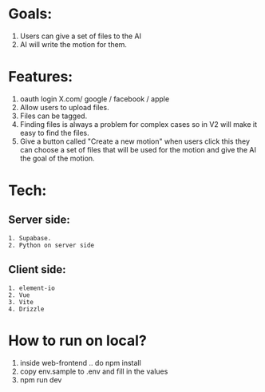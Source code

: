 # Goals:
1. Users can give a set of files to the AI
2. AI will write the motion for them.

# Features:
1. oauth login X.com/ google / facebook / apple
2. Allow users to upload files.
3. Files can be tagged.
4. Finding files is always a problem for complex cases so in V2 will make it easy to find the files.
5. Give a button called "Create a new motion" when users click this they can choose a set of files that will be used for the motion and give the AI the goal of the motion.

# Tech:
## Server side:
    1. Supabase.
    2. Python on server side
## Client side:
    1. element-io
    2. Vue
    3. Vite
    4. Drizzle

# How to run on local?
1. inside web-frontend .. do npm install
2. copy env.sample to .env and fill in the values
3. npm run dev


